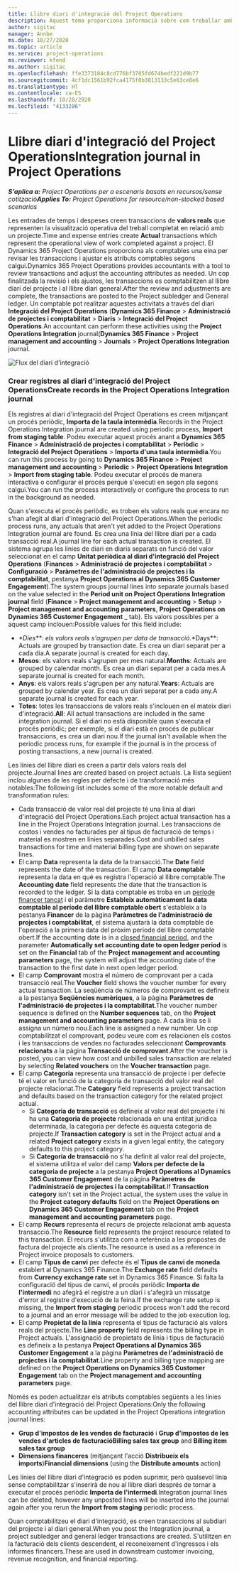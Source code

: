 ```yaml
---
title: Llibre diari d'integració del Project Operations
description: Aquest tema proporciona informació sobre com treballar amb el diari d'integració al Project Operations.
author: sigitac
manager: Annbe
ms.date: 10/27/2020
ms.topic: article
ms.service: project-operations
ms.reviewer: kfend
ms.author: sigitac
ms.openlocfilehash: ffe3373184c8cd776bf3705fd674bedf221d9b77
ms.sourcegitcommit: 4cf1dc1561b92fca4175f0b3813133c5e63ce8e6
ms.translationtype: HT
ms.contentlocale: ca-ES
ms.lasthandoff: 10/28/2020
ms.locfileid: "4133286"
---
```

# <a name="integration-journal-in-project-operations"></a><span data-ttu-id="0edb1-103">Llibre diari d'integració del Project Operations</span><span class="sxs-lookup"><span data-stu-id="0edb1-103">Integration journal in Project Operations</span></span>

<span data-ttu-id="0edb1-104">_**S'aplica a:** Project Operations per a escenaris basats en recursos/sense cotització_</span><span class="sxs-lookup"><span data-stu-id="0edb1-104">_**Applies To:** Project Operations for resource/non-stocked based scenarios_</span></span>

<span data-ttu-id="0edb1-105">Les entrades de temps i despeses creen transaccions de **valors reals** que representen la visualització operativa del treball completat en relació amb un projecte.</span><span class="sxs-lookup"><span data-stu-id="0edb1-105">Time and expense entries create **Actual** transactions which represent the operational view of work completed against a project.</span></span> <span data-ttu-id="0edb1-106">El Dynamics 365 Project Operations proporciona als comptables una eina per revisar les transaccions i ajustar els atributs comptables segons calgui.</span><span class="sxs-lookup"><span data-stu-id="0edb1-106">Dynamics 365 Project Operations provides accountants with a tool to review transactions and adjust the accounting attributes as needed.</span></span> <span data-ttu-id="0edb1-107">Un cop finalitzada la revisió i els ajustos, les transaccions es comptabilitzen al llibre diari del projecte i al llibre diari general.</span><span class="sxs-lookup"><span data-stu-id="0edb1-107">After the review and adjustments are complete, the transactions are posted to the Project subledger and General ledger.</span></span> <span data-ttu-id="0edb1-108">Un comptable pot realitzar aquestes activitats a través del diari **Integració del Project Operations** (**Dynamics 365 Finance** > **Administració de projectes i comptabilitat** > **Diaris** > **Integració del Project Operations**.</span><span class="sxs-lookup"><span data-stu-id="0edb1-108">An accountant can perform these activities using the **Project Operations Integration** journal(**Dynamics 365 Finance** > **Project management and accounting** > **Journals** > **Project Operations Integration** journal.</span></span>

![Flux del diari d'integració](./media/IntegrationJournal.png)

### <a name="create-records-in-the-project-operations-integration-journal"></a><span data-ttu-id="0edb1-110">Crear registres al diari d'integració del Project Operations</span><span class="sxs-lookup"><span data-stu-id="0edb1-110">Create records in the Project Operations Integration journal</span></span>

<span data-ttu-id="0edb1-111">Els registres al diari d'integració del Project Operations es creen mitjançant un procés periòdic, **Importa de la taula intermèdia**.</span><span class="sxs-lookup"><span data-stu-id="0edb1-111">Records in the Project Operations Integration journal are created using periodic process, **Import from staging table**.</span></span> <span data-ttu-id="0edb1-112">Podeu executar aquest procés anant a **Dynamics 365 Finance** > **Administració de projectes i comptabilitat** > **Periòdic** > **Integració del Project Operations** > **Importa d'una taula intermèdia**.</span><span class="sxs-lookup"><span data-stu-id="0edb1-112">You can run this process by going to **Dynamics 365 Finance** > **Project management and accounting** > **Periodic** > **Project Operations Integration** > **Import from staging table**.</span></span> <span data-ttu-id="0edb1-113">Podeu executar el procés de manera interactiva o configurar el procés perquè s'executi en segon pla segons calgui.</span><span class="sxs-lookup"><span data-stu-id="0edb1-113">You can run the process interactively or configure the process to run in the background as needed.</span></span>

<span data-ttu-id="0edb1-114">Quan s'executa el procés periòdic, es troben els valors reals que encara no s'han afegit al diari d'integració del Project Operations.</span><span class="sxs-lookup"><span data-stu-id="0edb1-114">When the periodic process runs, any actuals that aren't yet added to the Project Operations Integration journal are found.</span></span> <span data-ttu-id="0edb1-115">Es crea una línia del llibre diari per a cada transacció real.</span><span class="sxs-lookup"><span data-stu-id="0edb1-115">A journal line for each actual transaction is created.</span></span>
<span data-ttu-id="0edb1-116">El sistema agrupa les línies de diari en diaris separats en funció del valor seleccionat en el camp **Unitat periòdica al diari d'integració del Project Operations** (**Finances** > **Administració de projectes i comptabilitat** > **Configuració** > **Paràmetres de l'administració de projectes i la comptabilitat**, pestanya **Project Operations al Dynamics 365 Customer Engagement**).</span><span class="sxs-lookup"><span data-stu-id="0edb1-116">The system groups journal lines into separate journals based on the value selected in the **Period unit on Project Operations Integration journal** field (**Finance** > **Project management and accounting** > **Setup** > **Project management and accounting parameters**, **Project Operations on Dynamics 365 Customer Engagement** _ tab).</span></span> <span data-ttu-id="0edb1-117">Els valors possibles per a aquest camp inclouen:</span><span class="sxs-lookup"><span data-stu-id="0edb1-117">Possible values for this field include:</span></span>

  - <span data-ttu-id="0edb1-118">_\*Dies\*\*: els valors reals s'agrupen per data de transacció.</span><span class="sxs-lookup"><span data-stu-id="0edb1-118">_\*Days\*\*: Actuals are grouped by transaction date.</span></span> <span data-ttu-id="0edb1-119">Es crea un diari separat per a cada dia.</span><span class="sxs-lookup"><span data-stu-id="0edb1-119">A separate journal is created for each day.</span></span>
  - <span data-ttu-id="0edb1-120">**Mesos**: els valors reals s'agrupen per mes natural.</span><span class="sxs-lookup"><span data-stu-id="0edb1-120">**Months**: Actuals are grouped by calendar month.</span></span> <span data-ttu-id="0edb1-121">Es crea un diari separat per a cada mes.</span><span class="sxs-lookup"><span data-stu-id="0edb1-121">A separate journal is created for each month.</span></span>
  - <span data-ttu-id="0edb1-122">**Anys**: els valors reals s'agrupen per any natural.</span><span class="sxs-lookup"><span data-stu-id="0edb1-122">**Years**: Actuals are grouped by calendar year.</span></span> <span data-ttu-id="0edb1-123">Es crea un diari separat per a cada any.</span><span class="sxs-lookup"><span data-stu-id="0edb1-123">A separate journal is created for each year.</span></span>
  - <span data-ttu-id="0edb1-124">**Totes**: totes les transaccions de valors reals s'inclouen en el mateix diari d'integració.</span><span class="sxs-lookup"><span data-stu-id="0edb1-124">**All**: All actual transactions are included in the same integration journal.</span></span> <span data-ttu-id="0edb1-125">Si el diari no està disponible quan s'executa el procés periòdic; per exemple, si el diari està en procés de publicar transaccions, es crea un diari nou.</span><span class="sxs-lookup"><span data-stu-id="0edb1-125">If the journal isn't available when the periodic process runs, for example if the journal is in the process of posting transactions, a new journal is created.</span></span>

<span data-ttu-id="0edb1-126">Les línies del llibre diari es creen a partir dels valors reals del projecte.</span><span class="sxs-lookup"><span data-stu-id="0edb1-126">Journal lines are created based on project actuals.</span></span> <span data-ttu-id="0edb1-127">La llista següent inclou algunes de les regles per defecte i de transformació més notables:</span><span class="sxs-lookup"><span data-stu-id="0edb1-127">The following list includes some of the more notable default and transformation rules:</span></span>

  - <span data-ttu-id="0edb1-128">Cada transacció de valor real del projecte té una línia al diari d'integració del Project Operations.</span><span class="sxs-lookup"><span data-stu-id="0edb1-128">Each project actual transaction has a line in the Project Operations Integration journal.</span></span> <span data-ttu-id="0edb1-129">Les transaccions de costos i vendes no facturades per al tipus de facturació de temps i material es mostren en línies separades.</span><span class="sxs-lookup"><span data-stu-id="0edb1-129">Cost and unbilled sales transactions for time and material billing type are shown on separate lines.</span></span>
  - <span data-ttu-id="0edb1-130">El camp **Data** representa la data de la transacció.</span><span class="sxs-lookup"><span data-stu-id="0edb1-130">The **Date** field represents the date of the transaction.</span></span> <span data-ttu-id="0edb1-131">El camp **Data comptable** representa la data en què es registra l'operació al llibre comptable.</span><span class="sxs-lookup"><span data-stu-id="0edb1-131">The **Accounting date** field represents the date that the transaction is recorded to the ledger.</span></span> <span data-ttu-id="0edb1-132">Si la data comptable es troba en un [període financer tancat](https://docs.microsoft.com/dynamics365/finance/general-ledger/close-general-ledger-at-period-end) i el paràmetre **Estableix automàticament la data comptable al període del llibre comptable obert** s'estableix a la pestanya **Financer** de la pàgina **Paràmetres de l'administració de projectes i comptabilitat**, el sistema ajustarà la data comptable de l'operació a la primera data del pròxim període del llibre comptable obert.</span><span class="sxs-lookup"><span data-stu-id="0edb1-132">If the accounting date is in a [closed financial period](https://docs.microsoft.com/dynamics365/finance/general-ledger/close-general-ledger-at-period-end), and the parameter **Automatically set accounting date to open ledger period** is set on the **Financial** tab of the **Project management and accounting parameters** page, the system will adjust the accounting date of the transaction to the first date in next open ledger period.</span></span>
  - <span data-ttu-id="0edb1-133">El camp **Comprovant** mostra el número de comprovant per a cada transacció real.</span><span class="sxs-lookup"><span data-stu-id="0edb1-133">The **Voucher** field shows the voucher number for every actual transaction.</span></span> <span data-ttu-id="0edb1-134">La seqüència de números de comprovant es defineix a la pestanya **Seqüències numèriques**, a la pàgina **Paràmetres de l'administració de projectes i la comptabilitat**.</span><span class="sxs-lookup"><span data-stu-id="0edb1-134">The voucher number sequence is defined on the **Number sequences** tab, on the **Project management and accounting parameters** page.</span></span> <span data-ttu-id="0edb1-135">A cada línia se li assigna un número nou.</span><span class="sxs-lookup"><span data-stu-id="0edb1-135">Each line is assigned a new number.</span></span> <span data-ttu-id="0edb1-136">Un cop comptabilitzat el comprovant, podeu veure com es relacionen els costos i les transaccions de vendes no facturades seleccionant **Comprovants relacionats** a la pàgina **Transacció de comprovant**.</span><span class="sxs-lookup"><span data-stu-id="0edb1-136">After the voucher is posted, you can view how cost and unbilled sales transaction are related by selecting **Related vouchers** on the **Voucher transaction** page.</span></span>
  - <span data-ttu-id="0edb1-137">El camp **Categoria** representa una transacció de projecte i per defecte té el valor en funció de la categoria de transacció del valor real del projecte relacionat.</span><span class="sxs-lookup"><span data-stu-id="0edb1-137">The **Category** field represents a project transaction and defaults based on the transaction category for the related project actual.</span></span>
    - <span data-ttu-id="0edb1-138">Si **Categoria de transacció** es defineix al valor real del projecte i hi ha una **Categoria de projecte** relacionada en una entitat jurídica determinada, la categoria per defecte és aquesta categoria de projecte.</span><span class="sxs-lookup"><span data-stu-id="0edb1-138">If **Transaction category** is set in the Project actual and a related **Project category** exists in a given legal entity, the category defaults to this project category.</span></span>
    - <span data-ttu-id="0edb1-139">Si **Categoria de transacció** no s'ha definit al valor real del projecte, el sistema utilitza el valor del camp **Valors per defecte de la categoria de projecte** a la pestanya **Project Operations al Dynamics 365 Customer Engagement** de la pàgina **Paràmetres de l'administració de projectes i la comptabilitat**.</span><span class="sxs-lookup"><span data-stu-id="0edb1-139">If **Transaction category** isn't set in the Project actual, the system uses the value in the **Project category defaults** field on the **Project Operations on Dynamics 365 Customer Engagement** tab on the **Project management and accounting parameters** page.</span></span>
  - <span data-ttu-id="0edb1-140">El camp **Recurs** representa el recurs de projecte relacionat amb aquesta transacció.</span><span class="sxs-lookup"><span data-stu-id="0edb1-140">The **Resource** field represents the project resource related to this transaction.</span></span> <span data-ttu-id="0edb1-141">El recurs s'utilitza com a referència a les propostes de factura del projecte als clients.</span><span class="sxs-lookup"><span data-stu-id="0edb1-141">The resource is used as a reference in Project invoice proposals to customers.</span></span>
  - <span data-ttu-id="0edb1-142">El camp **Tipus de canvi** per defecte és el **Tipus de canvi de moneda** establert al Dynamics 365 Finance.</span><span class="sxs-lookup"><span data-stu-id="0edb1-142">The **Exchange rate** field defaults from **Currency exchange rate** set in Dynamics 365 Finance.</span></span> <span data-ttu-id="0edb1-143">Si falta la configuració del tipus de canvi, el procés periòdic **Importa de l'intermedi** no afegirà el registre a un diari i s'afegirà un missatge d'error al registre d'execució de la feina.</span><span class="sxs-lookup"><span data-stu-id="0edb1-143">If the exchange rate setup is missing, the **Import from staging** periodic process won't add the record to a journal and an error message will be added to the job execution log.</span></span>
  - <span data-ttu-id="0edb1-144">El camp **Propietat de la línia** representa el tipus de facturació als valors reals del projecte.</span><span class="sxs-lookup"><span data-stu-id="0edb1-144">The **Line property** field represents the billing type in Project actuals.</span></span> <span data-ttu-id="0edb1-145">L'assignació de propietats de línia i tipus de facturació es defineix a la pestanya **Project Operations al Dynamics 365 Customer Engagement** a la pàgina **Paràmetres de l'administració de projectes i la comptabilitat**.</span><span class="sxs-lookup"><span data-stu-id="0edb1-145">Line property and billing type mapping are defined on the **Project Operations on Dynamics 365 Customer Engagement** tab on the **Project management and accounting parameters** page.</span></span>

<span data-ttu-id="0edb1-146">Només es poden actualitzar els atributs comptables següents a les línies del llibre diari d'integració del Project Operations:</span><span class="sxs-lookup"><span data-stu-id="0edb1-146">Only the following accounting attributes can be updated in the Project Operations integration journal lines:</span></span>

- <span data-ttu-id="0edb1-147">**Grup d'impostos de les vendes de facturació** i **Grup d'impostos de les vendes d'articles de facturació**</span><span class="sxs-lookup"><span data-stu-id="0edb1-147">**Billing sales tax group** and **Billing item sales tax group**</span></span>
- <span data-ttu-id="0edb1-148">**Dimensions financeres** (mitjançant l'acció **Distribueix els imports**)</span><span class="sxs-lookup"><span data-stu-id="0edb1-148">**Financial dimensions** (using the **Distribute amounts** action)</span></span>

<span data-ttu-id="0edb1-149">Les línies del llibre diari d'integració es poden suprimir, però qualsevol línia sense comptabilitzar s'inserirà de nou al llibre diari després de tornar a executar el procés periòdic **Importa de l'intermedi**.</span><span class="sxs-lookup"><span data-stu-id="0edb1-149">Integration journal lines can be deleted, however any unposted lines will be inserted into the journal again after you rerun the **Import from staging** periodic process.</span></span>

<span data-ttu-id="0edb1-150">Quan comptabilitzeu el diari d'integració, es creen transaccions al subdiari del projecte i al diari general.</span><span class="sxs-lookup"><span data-stu-id="0edb1-150">When you post the Integration journal, a project subledger and general ledger transactions are created.</span></span> <span data-ttu-id="0edb1-151">S'utilitzen en la facturació dels clients descendent, el reconeixement d'ingressos i els informes financers.</span><span class="sxs-lookup"><span data-stu-id="0edb1-151">These are used in downstream customer invoicing, revenue recognition, and financial reporting.</span></span>

